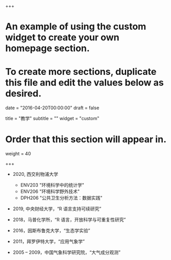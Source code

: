 +++
# An example of using the custom widget to create your own homepage section.
# To create more sections, duplicate this file and edit the values below as desired.

date = "2016-04-20T00:00:00"
draft = false

title = "教学"
subtitle = ""
widget = "custom"

# Order that this section will appear in.
weight = 40

+++

- 2020, 西交利物浦大学
  - ENV203 "环境科学中的统计学"
  - ENV206 "环境科学野外技术"
  - DPH206 "公共卫生分析方法：数据实践"
  
- 2019, 中央财经大学，“R 语言支持可续研究”

- 2018，马普化学所，“R 语言，开放科学与可重复性研究”

- 2016，因斯布鲁克大学，“生态学实验”

- 2011，拜罗伊特大学，“应用气象学”

- 2005 – 2009，中国气象科学研究院，“大气成分观测”
